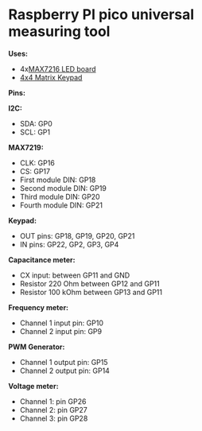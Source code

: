 # Raspberry PI pico universal measuring tool

**Uses:**
- 4x[MAX7216 LED board](https://www.amazon.de/gp/product/B07Z7RLGC2)
- [4x4 Matrix Keypad](https://www.amazon.de/gp/product/B07ZSYP188)

**Pins:**

**I2C:**
- SDA: GP0
- SCL: GP1

**MAX7219:**
- CLK: GP16
- CS: GP17
- First module DIN: GP18
- Second module DIN: GP19
- Third module DIN: GP20
- Fourth module DIN: GP21

**Keypad:**
- OUT pins: GP18, GP19, GP20, GP21
- IN pins: GP22, GP2, GP3, GP4

**Capacitance meter:**
- CX input: between GP11 and GND
- Resistor 220 Ohm between GP12 and GP11
- Resistor 100 kOhm between GP13 and GP11

**Frequency meter:**
- Channel 1 input pin: GP10
- Channel 2 input pin: GP9

**PWM Generator:**
- Channel 1 output pin: GP15
- Channel 2 output pin: GP14

**Voltage meter:**
- Channel 1: pin GP26
- Channel 2: pin GP27
- Channel 3: pin GP28
